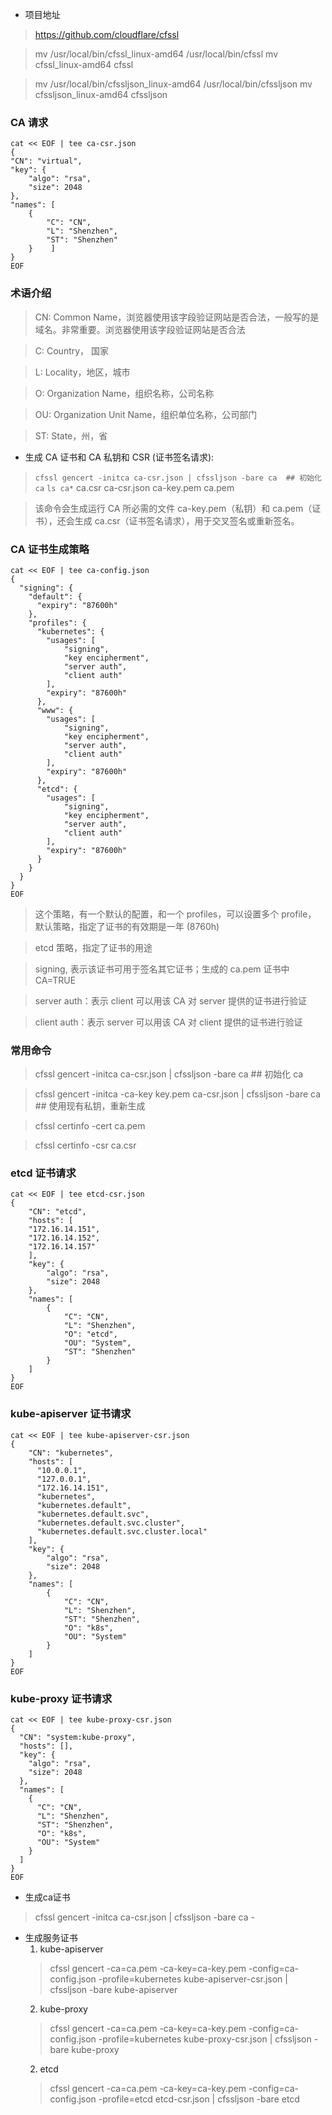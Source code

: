 - 项目地址
> https://github.com/cloudflare/cfssl

> mv /usr/local/bin/cfssl_linux-amd64 /usr/local/bin/cfssl
> mv cfssl_linux-amd64 cfssl

> mv /usr/local/bin/cfssljson_linux-amd64 /usr/local/bin/cfssljson
> mv cfssljson_linux-amd64 cfssljson
### CA 请求
```
cat << EOF | tee ca-csr.json
{
"CN": "virtual",
"key": {
    "algo": "rsa",
    "size": 2048
},
"names": [
    {
        "C": "CN",
        "L": "Shenzhen",
        "ST": "Shenzhen"         
    }    ]
}
EOF
```
### 术语介绍
> CN: Common Name，浏览器使用该字段验证网站是否合法，一般写的是域名。非常重要。浏览器使用该字段验证网站是否合法

> C: Country， 国家

> L: Locality，地区，城市

> O: Organization Name，组织名称，公司名称

> OU: Organization Unit Name，组织单位名称，公司部门

> ST: State，州，省

- 生成 CA 证书和 CA 私钥和 CSR (证书签名请求):
> ` cfssl gencert -initca ca-csr.json | cfssljson -bare ca  ## 初始化 ca `
> ` ls ca* `
> ca.csr  ca-csr.json  ca-key.pem  ca.pem

> 该命令会生成运行 CA 所必需的文件 ca-key.pem（私钥）和 ca.pem（证书），还会生成 ca.csr（证书签名请求），用于交叉签名或重新签名。
### CA 证书生成策略

```
cat << EOF | tee ca-config.json
{
  "signing": {
    "default": {
      "expiry": "87600h"
    },
    "profiles": {
      "kubernetes": {
        "usages": [
            "signing",
            "key encipherment",
            "server auth",
            "client auth"
        ],
        "expiry": "87600h"
      },
      "www": {
        "usages": [
            "signing",
            "key encipherment",
            "server auth",
            "client auth"
        ],
        "expiry": "87600h"
      },
      "etcd": {
        "usages": [
            "signing",
            "key encipherment",
            "server auth",
            "client auth"
        ],
        "expiry": "87600h"
      }
    }
  }
}
EOF
```
> 这个策略，有一个默认的配置，和一个 profiles，可以设置多个 profile，
> 默认策略，指定了证书的有效期是一年 (8760h)

> etcd 策略，指定了证书的用途

> signing, 表示该证书可用于签名其它证书；生成的 ca.pem 证书中 CA=TRUE

> server auth：表示 client 可以用该 CA 对 server 提供的证书进行验证

> client auth：表示 server 可以用该 CA 对 client 提供的证书进行验证
### 常用命令
> cfssl gencert -initca ca-csr.json | cfssljson -bare ca ## 初始化 ca

> cfssl gencert -initca -ca-key key.pem ca-csr.json | cfssljson -bare ca ## 使用现有私钥，重新生成

> cfssl certinfo -cert ca.pem

> cfssl certinfo -csr ca.csr

### etcd 证书请求
```
cat << EOF | tee etcd-csr.json
{
    "CN": "etcd",
    "hosts": [
    "172.16.14.151",
    "172.16.14.152",
    "172.16.14.157"
    ],
    "key": {
        "algo": "rsa",
        "size": 2048
    },
    "names": [
        {
            "C": "CN",
            "L": "Shenzhen",
            "O": "etcd",
            "OU": "System",
            "ST": "Shenzhen"
        }
    ]
}
EOF
```

### kube-apiserver 证书请求
```
cat << EOF | tee kube-apiserver-csr.json
{
    "CN": "kubernetes",
    "hosts": [
      "10.0.0.1",
      "127.0.0.1",
      "172.16.14.151",
      "kubernetes",
      "kubernetes.default",
      "kubernetes.default.svc",
      "kubernetes.default.svc.cluster",
      "kubernetes.default.svc.cluster.local"
    ],
    "key": {
        "algo": "rsa",
        "size": 2048
    },
    "names": [
        {
            "C": "CN",
            "L": "Shenzhen",
            "ST": "Shenzhen",
            "O": "k8s",
            "OU": "System"
        }
    ]
}
EOF
```

### kube-proxy 证书请求
```
cat << EOF | tee kube-proxy-csr.json
{
  "CN": "system:kube-proxy",
  "hosts": [],
  "key": {
    "algo": "rsa",
    "size": 2048
  },
  "names": [
    {
      "C": "CN",
      "L": "Shenzhen",
      "ST": "Shenzhen",
      "O": "k8s",
      "OU": "System"
    }
  ]
}
EOF
```

- 生成ca证书
> cfssl gencert -initca ca-csr.json | cfssljson -bare ca -

- 生成服务证书
  1. kube-apiserver
  > cfssl gencert -ca=ca.pem -ca-key=ca-key.pem -config=ca-config.json -profile=kubernetes kube-apiserver-csr.json | cfssljson -bare kube-apiserver
  2. kube-proxy
  > cfssl gencert -ca=ca.pem -ca-key=ca-key.pem -config=ca-config.json -profile=kubernetes kube-proxy-csr.json | cfssljson -bare kube-proxy
  2. etcd
  > cfssl gencert -ca=ca.pem -ca-key=ca-key.pem -config=ca-config.json -profile=etcd etcd-csr.json | cfssljson -bare etcd
